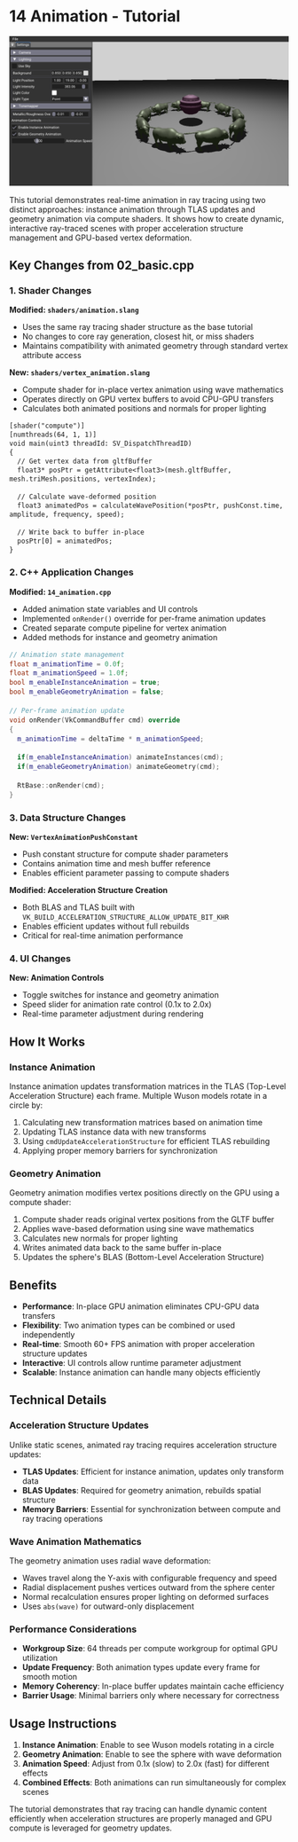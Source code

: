# 14 Animation - Tutorial
![](/docs/images/14.png)

This tutorial demonstrates real-time animation in ray tracing using two distinct approaches: instance animation through TLAS updates and geometry animation via compute shaders. It shows how to create dynamic, interactive ray-traced scenes with proper acceleration structure management and GPU-based vertex deformation.

## Key Changes from 02_basic.cpp

### 1. Shader Changes
**Modified: `shaders/animation.slang`**
- Uses the same ray tracing shader structure as the base tutorial
- No changes to core ray generation, closest hit, or miss shaders
- Maintains compatibility with animated geometry through standard vertex attribute access

**New: `shaders/vertex_animation.slang`**
- Compute shader for in-place vertex animation using wave mathematics
- Operates directly on GPU vertex buffers to avoid CPU-GPU transfers
- Calculates both animated positions and normals for proper lighting

```slang
[shader("compute")]
[numthreads(64, 1, 1)]
void main(uint3 threadId: SV_DispatchThreadID)
{
  // Get vertex data from gltfBuffer
  float3* posPtr = getAttribute<float3>(mesh.gltfBuffer, mesh.triMesh.positions, vertexIndex);
  
  // Calculate wave-deformed position
  float3 animatedPos = calculateWavePosition(*posPtr, pushConst.time, amplitude, frequency, speed);
  
  // Write back to buffer in-place
  posPtr[0] = animatedPos;
}
```

### 2. C++ Application Changes
**Modified: `14_animation.cpp`**
- Added animation state variables and UI controls
- Implemented `onRender()` override for per-frame animation updates
- Created separate compute pipeline for vertex animation
- Added methods for instance and geometry animation

```cpp
// Animation state management
float m_animationTime = 0.0f;
float m_animationSpeed = 1.0f;
bool m_enableInstanceAnimation = true;
bool m_enableGeometryAnimation = false;

// Per-frame animation update
void onRender(VkCommandBuffer cmd) override
{
  m_animationTime = deltaTime * m_animationSpeed;
  
  if(m_enableInstanceAnimation) animateInstances(cmd);
  if(m_enableGeometryAnimation) animateGeometry(cmd);
  
  RtBase::onRender(cmd);
}
```

### 3. Data Structure Changes
**New: `VertexAnimationPushConstant`**
- Push constant structure for compute shader parameters
- Contains animation time and mesh buffer reference
- Enables efficient parameter passing to compute shaders

**Modified: Acceleration Structure Creation**
- Both BLAS and TLAS built with `VK_BUILD_ACCELERATION_STRUCTURE_ALLOW_UPDATE_BIT_KHR`
- Enables efficient updates without full rebuilds
- Critical for real-time animation performance

### 4. UI Changes
**New: Animation Controls**
- Toggle switches for instance and geometry animation
- Speed slider for animation rate control (0.1x to 2.0x)
- Real-time parameter adjustment during rendering

## How It Works

### Instance Animation
Instance animation updates transformation matrices in the TLAS (Top-Level Acceleration Structure) each frame. Multiple Wuson models rotate in a circle by:
1. Calculating new transformation matrices based on animation time
2. Updating TLAS instance data with new transforms
3. Using `cmdUpdateAccelerationStructure` for efficient TLAS rebuilding
4. Applying proper memory barriers for synchronization

### Geometry Animation
Geometry animation modifies vertex positions directly on the GPU using a compute shader:
1. Compute shader reads original vertex positions from the GLTF buffer
2. Applies wave-based deformation using sine wave mathematics
3. Calculates new normals for proper lighting
4. Writes animated data back to the same buffer in-place
5. Updates the sphere's BLAS (Bottom-Level Acceleration Structure)

## Benefits

- **Performance**: In-place GPU animation eliminates CPU-GPU data transfers
- **Flexibility**: Two animation types can be combined or used independently
- **Real-time**: Smooth 60+ FPS animation with proper acceleration structure updates
- **Interactive**: UI controls allow runtime parameter adjustment
- **Scalable**: Instance animation can handle many objects efficiently

## Technical Details

### Acceleration Structure Updates
Unlike static scenes, animated ray tracing requires acceleration structure updates:
- **TLAS Updates**: Efficient for instance animation, updates only transform data
- **BLAS Updates**: Required for geometry animation, rebuilds spatial structure
- **Memory Barriers**: Essential for synchronization between compute and ray tracing operations

### Wave Animation Mathematics
The geometry animation uses radial wave deformation:
- Waves travel along the Y-axis with configurable frequency and speed
- Radial displacement pushes vertices outward from the sphere center
- Normal recalculation ensures proper lighting on deformed surfaces
- Uses `abs(wave)` for outward-only displacement

### Performance Considerations
- **Workgroup Size**: 64 threads per compute workgroup for optimal GPU utilization
- **Update Frequency**: Both animation types update every frame for smooth motion
- **Memory Coherency**: In-place buffer updates maintain cache efficiency
- **Barrier Usage**: Minimal barriers only where necessary for correctness

## Usage Instructions

1. **Instance Animation**: Enable to see Wuson models rotating in a circle
2. **Geometry Animation**: Enable to see the sphere with wave deformation
3. **Animation Speed**: Adjust from 0.1x (slow) to 2.0x (fast) for different effects
4. **Combined Effects**: Both animations can run simultaneously for complex scenes

The tutorial demonstrates that ray tracing can handle dynamic content efficiently when acceleration structures are properly managed and GPU compute is leveraged for geometry updates.
